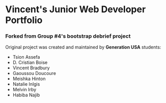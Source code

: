 # Vincent's Junior Web Developer Portfolio

### Forked from Group \#4's bootstrap debrief project

Original project was created and maintained by **Generation USA** students:
- Tsion Assefa
- D. Cristian Boise
- Vincent Bradbury
- Gaoussou Doucoure
- Meishka Hinton
- Natalie Inlgis
- Melvin Irby
- Habiba Najib
